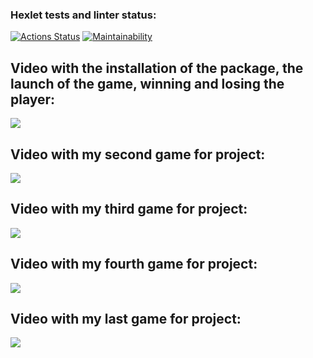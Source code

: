 ### Hexlet tests and linter status:
[![Actions Status](https://github.com/MikkeyVespa/frontend-project-44/workflows/hexlet-check/badge.svg)](https://github.com/MikkeyVespa/frontend-project-44/actions)
[![Maintainability](https://api.codeclimate.com/v1/badges/c9436cc3a45b4a44fc76/maintainability)](https://codeclimate.com/github/MikkeyVespa/frontend-project-44/maintainability)
## Video with the installation of the package, the launch of the game, winning and losing the player:
<a href="https://asciinema.org/a/540346" target="_blank"><img src="https://asciinema.org/a/540346.svg" /></a>

## Video with my second game for project:
<a href="https://asciinema.org/a/540964" target="_blank"><img src="https://asciinema.org/a/540964.svg" /></a>

## Video with my third game for project:
<a href="https://asciinema.org/a/541206" target="_blank"><img src="https://asciinema.org/a/541206.svg" /></a>

## Video with my fourth game for project:
<a href="https://asciinema.org/a/541330" target="_blank"><img src="https://asciinema.org/a/541330.svg" /></a>

## Video with my last game for project:
<a href="https://asciinema.org/a/541460" target="_blank"><img src="https://asciinema.org/a/541460.svg" /></a>
